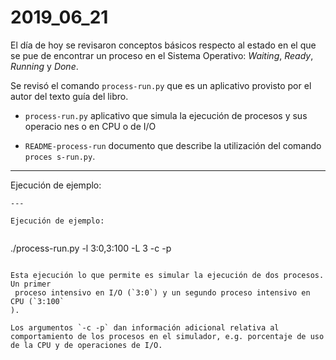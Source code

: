 # 2019_06_21                                                                    
                                                                                
El día de hoy se revisaron conceptos básicos respecto al estado en el que se pue
de encontrar un proceso en el Sistema Operativo: *Waiting*, *Ready*, *Running* y
 *Done*.                                                                        
                                                                                
Se revisó el comando `process-run.py` que es un aplicativo provisto por el autor
 del texto guía del libro.                                                      
                                                                                
* `process-run.py` aplicativo que simula la ejecución de procesos y sus operacio
nes o en CPU o de I/O                      

* `README-process-run` documento que describe la utilización del comando `proces
s-run.py`.                                                                      
                                                                                
---                                                                             
                                                                                
Ejecución de ejemplo:
                                                           
```
---                                                                             
                                                                                
Ejecución de ejemplo:                                                           
                                                                                
```                                                                             
./process-run.py -l 3:0,3:100 -L 3 -c -p                                        
```                                                                             
                                                                                
Esta ejecución lo que permite es simular la ejecución de dos procesos. Un primer
 proceso intensivo en I/O (`3:0`) y un segundo proceso intensivo en CPU (`3:100`
).                                                                              
                                                                                
Los argumentos `-c -p` dan información adicional relativa al comportamiento de los procesos en el simulador, e.g. porcentaje de uso de la CPU y de operaciones de I/O.                                                                              
                                     
                                                               
                                                                                                              
                                                                                                                                      
                                                                                

